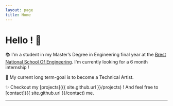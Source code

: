 ```yaml
---
layout: page
title: Home
---
```


# Hello ! 🐙

📚 I'm a student in my Master’s Degree in Engineering final year at the [Brest National School Of Engineering](https://www.enib.fr/en/). I'm currently looking for a 6 month internship !

🎯 My current long term-goal is to become a Technical Artist.

✨ Checkout my [projects]({{ site.github.url }}/projects) ! And feel free to [contact]({{ site.github.url }}/contact) me.

---



